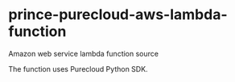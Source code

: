 # prince-purecloud-aws-lambda-function
Amazon web service lambda function source

The function uses Purecloud Python SDK.
